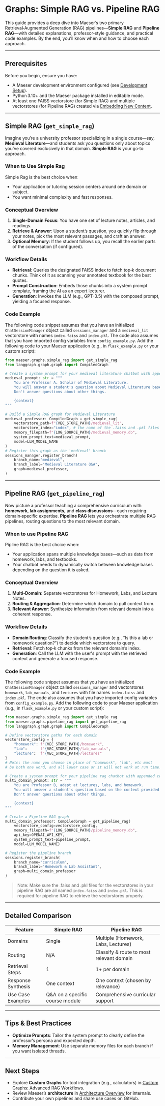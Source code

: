# Graphs: Simple RAG vs. Pipeline RAG

This guide provides a deep dive into Maeser’s two primary Retrieval‑Augmented Generation (RAG) pipelines—**Simple RAG** and **Pipeline RAG**—with detailed explanations, professor‑style guidance, and practical code examples. By the end, you’ll know when and how to choose each approach.

---

## Prerequisites

Before you begin, ensure you have:

- A Maeser development environment configured (see [Development Setup](development_setup)).
- Python 3.10+ and the Maeser package installed in editable mode.
- At least one FAISS vectorstore (for Simple RAG) and multiple vectorstores (for Pipeline RAG) created via [Embedding New Content](embedding).

---

## Simple RAG (`get_simple_rag`)

Imagine you’re a university professor specializing in a single course—say, **Medieval Literature**—and students ask you questions only about topics you’ve covered exclusively in that domain. **Simple RAG** is your go‑to approach.

### When to Use Simple Rag

Simple Rag is the best choice when:
- Your application or tutoring session centers around one domain or subject.
- You want minimal complexity and fast responses.

### Conceptual Overview

1. **Single‑Domain Focus**: You have one set of lecture notes, articles, and readings.
2. **Retrieve & Answer**: Upon a student’s question, you quickly flip through your notes, pick the most relevant passages, and craft an answer.
3. **Optional Memory**: If the student follows up, you recall the earlier parts of the conversation (if configured).

### Workflow Details

- **Retrieval**: Queries the designated FAISS index to fetch top‑k document chunks. Think of it as scanning your annotated textbook for the best quotes.
- **Prompt Construction**: Embeds those chunks into a system prompt template, framing the AI as an expert lecturer.
- **Generation**: Invokes the LLM (e.g., GPT-3.5) with the composed prompt, yielding a focused response.

### Code Example

The following code snippet assumes that you have an initialized `ChatSessionManager` object called `sessions_manager` and a `medieval_lit` vectorstore with names `index.faiss` and `index.pkl`. The code also assumes that you have imported config variables from `config_example.py`. Add the following code to your Maeser application (e.g., in `flask_example.py` or your custom script):

```python
from maeser.graphs.simple_rag import get_simple_rag
from langgraph.graph.graph import CompiledGraph

# Create a system prompt for your medieval literature chatbot with appended context. Example prompt:
medieval_prompt: str = """
    You are Professor A. Scholar of Medieval Literature.
    You will answer a student's question about Medieval Literature based on the context provided.
    Don't answer questions about other things.

    {context}
"""

# Build a Simple RAG graph for Medieval Literature
medieval_professor: CompiledGraph = get_simple_rag(
    vectorstore_path=f"{VEC_STORE_PATH}/medieval_lit",
    vectorstore_index="index", # the name of the .faiss and .pkl files in your vectorstore
    memory_filepath=f"{LOG_SOURCE_PATH}/medieval_memory.db",
    system_prompt_text=medieval_prompt,
    model=LLM_MODEL_NAME
)
# Register this graph as the 'medieval' branch
sessions_manager.register_branch(
    branch_name="medieval",
    branch_label="Medieval Literature Q&A",
    graph=medieval_professor,    
)
```

---

## Pipeline RAG (`get_pipeline_rag`)

Now picture a professor teaching a comprehensive curriculum with **homework**, **lab assignments**, and **class discussions**—each requiring domain‑specific expertise. **Pipeline RAG** lets you orchestrate multiple RAG pipelines, routing questions to the most relevant domain.

### When to use Pipeline RAG
Pipline RAG is the best choice when:
- Your application spans multiple knowledge bases—such as data from homework, labs, and textbooks.
- Your chatbot needs to dynamically switch between knowledge bases depending on the question it is asked.


### Conceptual Overview

1. **Multi‑Domain**: Separate vectorstores for Homework, Labs, and Lecture Notes.
2. **Routing & Aggregation**: Determine which domain to pull context from.
3. **Relevant Answer**: Synthesize information from relevant domain into a coherent response.

### Workflow Details

- **Domain Routing**: Classify the student’s question (e.g., “Is this a lab or homework question?”) to decide which vectorstore to query.
- **Retrieval**: Fetch top‑k chunks from the relevant domain’s index.
- **Generation**: Call the LLM with the user's prompt with the retrieved context and generate a focused response.

### Code Example

The following code snippet assumes that you have an initialized `ChatSessionManager` object called `sessions_manager` and vectorstores `homework`, `lab_manuals`, and `lectures` with file names `index.faiss` and `index.pkl`. The code also assumes that you have imported config variables from `config_example.py`. Add the following code to your Maeser application (e.g., in `flask_example.py` or your custom script):

```python
from maeser.graphs.simple_rag import get_simple_rag
from maeser.graphs.pipeline_rag import get_pipeline_rag
from langgraph.graph.graph import CompiledGraph

# Define vectorstore paths for each domain
vectorstore_config = {
    "homework": f"{VEC_STORE_PATH}/homework",
    "lab":      f"{VEC_STORE_PATH}/lab_manuals",
    "lecture":  f"{VEC_STORE_PATH}/lectures"
}
# Note: the name you choose in place of "homework", "lab", etc must
# be both one word, and all lower case or it will not work at run time.

# Create a system prompt for your pipeline rag chatbot with appended context. Example prompt:
multi_domain_prompt: str = """
    You are Professor B, adept at lectures, labs, and homework.
    You will answer a student's question based on the context provided.
    Don't answer questions about other things.

    {context}
"""

# Create a Pipeline RAG graph
multi_domain_professor: CompiledGraph = get_pipeline_rag(
    vectorstore_config=vectorstore_config,
    memory_filepath=f"{LOG_SOURCE_PATH}/pipeline_memory.db",
    api_key=OPENAI_API_KEY,
    system_prompt_text=pipeline_prompt,
    model=LLM_MODEL_NAME)

# Register the pipeline branch
sessions.register_branch(
    branch_name="curriculum",
    branch_label="Homework & Lab Assistant",
    graph=multi_domain_professor
)
```

> Note: Make sure the .faiss and .pkl files for the vectorstores in your pipeline RAG are all named `index.faiss` and `index.pkl`. This is required for pipeline RAG to retrieve the vectorstores properly.

---

## Detailed Comparison

| Feature            | Simple RAG                      | Pipeline RAG                             |
| ------------------ | ------------------------------- | ---------------------------------------- |
| Domains            | Single                          | Multiple (Homework, Labs, Lectures)      |
| Routing            | N/A                             | Classify & route to most relevant domain |
| Retrieval Steps    | 1                               | 1+ per domain                            |
| Response Synthesis | One context                     | One context (chosen by relevance)        |
| Use Case Examples  | Q&A on a specific course module | Comprehensive curricular support         |

---

## Tips & Best Practices

- **Optimize Prompts**: Tailor the system prompt to clearly define the professor’s persona and expected depth.
- **Memory Management**: Use separate memory files for each branch if you want isolated threads.

---

## Next Steps

- Explore **Custom Graphs** for tool integration (e.g., calculators) in [Custom Graphs: Advanced RAG Workflows](custom_graphs).
- Review Maeser’s **architecture** in [Architecture Overview](architecture) for internals.
- Contribute your own pipelines and share use cases on GitHub.

